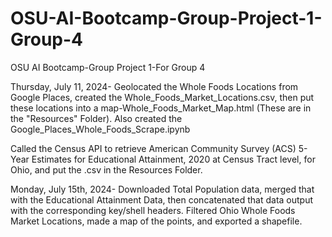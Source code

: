 # OSU-AI-Bootcamp-Group-Project-1-Group-4
OSU AI Bootcamp-Group Project 1-For Group 4


Thursday, July 11, 2024-
Geolocated the Whole Foods Locations from Google Places, created the Whole_Foods_Market_Locations.csv, then put these locations into a map-Whole_Foods_Market_Map.html (These are in the "Resources" Folder). 
Also created the Google_Places_Whole_Foods_Scrape.ipynb

Called the Census API to retrieve American Community Survey (ACS) 5-Year Estimates
for Educational Attainment, 2020 at Census Tract level, for Ohio, and put the .csv in the Resources Folder.

Monday, July 15th, 2024-
Downloaded Total Population data, merged that with the Educational Attainment Data, then concatenated that data output with the corresponding key/shell headers. Filtered Ohio Whole Foods Market Locations, made a map of the points, and exported a shapefile.
